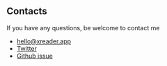 ## Contacts 
If you have any questions, be welcome to contact me 
- hello@xreader.app
- [Twitter](https://twitter.com/xreader)
- [Github issue](https://github.com/tknjfs/XreaderApp/issues)
